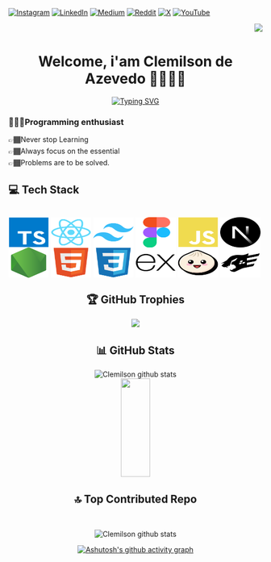 <div>
<div align='left'>
	
[![Instagram](https://img.shields.io/badge/Instagram-%23E4405F.svg?logo=Instagram&logoColor=white)](https://instagram.com/_clemilsonazevedo_) 
[![LinkedIn](https://img.shields.io/badge/LinkedIn-%230077B5.svg?logo=linkedin&logoColor=white)](https://linkedin.com/in/clemilson-azevedo-6a9003238) 
[![Medium](https://img.shields.io/badge/Medium-12100E?logo=medium&logoColor=white)](https://medium.com/@@clemilsondeazevedo) 
[![Reddit](https://img.shields.io/badge/Reddit-%23FF4500.svg?logo=Reddit&logoColor=white)](https://reddit.com/user/ClemAzevedo) 
[![X](https://img.shields.io/badge/X-black.svg?logo=X&logoColor=white)](https://x.com/_ClemAzevedo_) 
[![YouTube](https://img.shields.io/badge/YouTube-%23FF0000.svg?logo=YouTube&logoColor=white)](https://youtube.com/@@clemilsonazevedo) 
</div>
 
<div align='right'>
	
[![](https://visitcount.itsvg.in/api?id=clemilsonazevedo&icon=2&color=12)](https://visitcount.itsvg.in)
</div>
</div>

<div align="center">
	
# Welcome, i'am Clemilson de Azevedo 🚀👨🏾‍💻 
[![Typing SVG](https://readme-typing-svg.demolab.com?font=Poppins&weight=600&size=36&duration=3000&pause=1000&color=737373&center=true&vCenter=true&random=false&width=435&lines=Frontend+Developer)](https://git.io/typing-svg)
</div>

<ul style="list-style-type: none; padding: 0; margin: 0;">
	<li style="margin-bottom: 5px;">
	
### 👨🏾‍💻Programming enthusiast
</li>
<ul style="list-style-type: none; padding: 0; margin: 0;">
	<li style="margin-bottom: 5px; ">👉🏾Never stop Learning</li>
	<li style="margin-bottom: 5px; ">👉🏾Always focus on the essential</li>
	<li style="margin-bottom: 5px; ">👉🏾Problems are to be solved.</li>
</ul>
</ul>

 ## 💻 Tech Stack
<div style="display: inline_block"><br>
  <img align="center" alt="Ts" height="60" width="80" src="https://raw.githubusercontent.com/devicons/devicon/master/icons/typescript/typescript-plain.svg">
  <img align="center" alt="React" height="60" width="80" src="https://raw.githubusercontent.com/devicons/devicon/master/icons/react/react-original.svg">
  <img align="center" alt="CSS" height="60" width="80" src="https://raw.githubusercontent.com/devicons/devicon/master/icons/tailwindcss/tailwindcss-original.svg">
  <img align="center" alt="CSS" height="60" width="80" src="https://raw.githubusercontent.com/devicons/devicon/master/icons/figma/figma-original.svg">
  <img align="center" alt="Js" height="60" width="80" src="https://raw.githubusercontent.com/devicons/devicon/master/icons/javascript/javascript-plain.svg">
  <img align="center" alt="Csharp" height="60" width="80" src="https://raw.githubusercontent.com/devicons/devicon/master/icons/nextjs/nextjs-original.svg">
  <img align="center" alt="Python" height="60" width="80" src="https://raw.githubusercontent.com/devicons/devicon/master/icons/nodejs/nodejs-original.svg">
  <img align="center" alt="HTML" height="60" width="80" src="https://raw.githubusercontent.com/devicons/devicon/master/icons/html5/html5-original.svg">
  <img align="center" alt="CSS" height="60" width="80" src="https://raw.githubusercontent.com/devicons/devicon/master/icons/css3/css3-original.svg">
  <img align="center" alt="CSS" height="60" width="80" src="https://raw.githubusercontent.com/devicons/devicon/master/icons/express/express-original.svg">
  <img align="center" alt="CSS" height="60" width="80" src="https://raw.githubusercontent.com/devicons/devicon/master/icons/bun/bun-original.svg">
  <img align="center" alt="CSS" height="60" width="80" src="https://raw.githubusercontent.com/devicons/devicon/master/icons/fastify/fastify-original.svg">
</div>


<div align="center">

<div style="display: inline-block">

## 🏆 GitHub Trophies

![](https://github-profile-trophy.vercel.app/?username=clemilsonazevedo&theme=dark&no-frame=false&no-bg=false&margin-w=4)

## 📊 GitHub Stats

<div align="center">  
  <img width="49%" height="195px" src="https://github-readme-stats.vercel.app/api/top-langs/?username=clemilsonazevedo&theme=dark&hide_border=true&include_all_commits=true&count_private=true&layout=compact" alt="Clemilson github stats" /> 
  <img width="49%" height="195px" src="https://github-readme-stats.vercel.app/api?username=ClemilsonAzevedo&show_icons=true&count_private=true&hide_border=true&title_color=00bfbf&icon_color=00bfbf&text_color=c9d1d9&bg_color=0d1117" />
</div>

## 🔝 Top Contributed Repo
![]()

<div align="center">  
  <img width="49%" height="195px" src="https://github-readme-streak-stats.herokuapp.com/?user=clemilsonazevedo&theme=dark&hide_border=false" alt="Clemilson github stats" /> 
</div>

[![Ashutosh's github activity graph](https://github-readme-activity-graph.vercel.app/graph?username=ClemilsonAzevedo&bg_color=171717&color=f5f5f5&line=d6d3d1&point=f5f5f5&area=true&hide_border=false)](https://github.com/ashutosh00710/github-readme-activity-graph)
